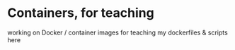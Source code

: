 # Containers, for teaching
working on Docker / container images for teaching
my dockerfiles & scripts here
